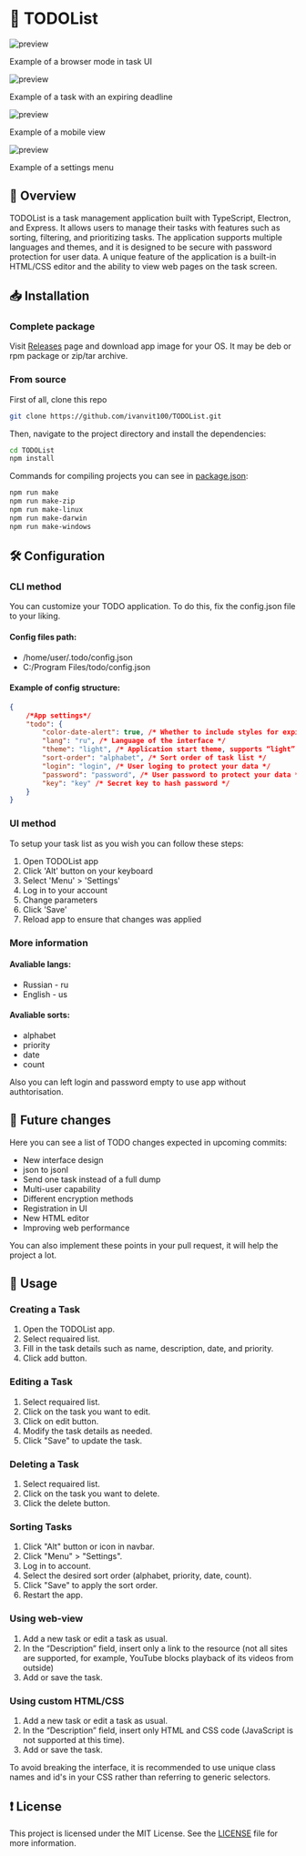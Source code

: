 # 🗿 TODOList

![preview](/preview/1.png)

Example of a browser mode in task UI

![preview](/preview/2.png)

Example of a task with an expiring deadline

![preview](/preview/3.png)

Example of a mobile view

![preview](/preview/4.png)

Example of a settings menu

## 🧭 Overview

TODOList is a task management application built with TypeScript, Electron, and Express. It allows users to manage their tasks with features such as sorting, filtering, and prioritizing tasks. The application supports multiple languages and themes, and it is designed to be secure with password protection for user data. A unique feature of the application is a built-in HTML/CSS editor and the ability to view web pages on the task screen.

## 📥 Installation

### Complete package

Visit [Releases](https://github.com/ivanvit100/TODOList/releases) page and download app image for your OS. It may be deb or rpm package or zip/tar archive.

### From source

First of all, clone this repo

```sh
git clone https://github.com/ivanvit100/TODOList.git
```

Then, navigate to the project directory and install the dependencies:

```sh
cd TODOList
npm install
```

Commands for compiling projects you can see in [package.json](/package.json):
```sh
npm run make
npm run make-zip
npm run make-linux
npm run make-darwin
npm run make-windows
```

## 🛠️ Configuration

### CLI method

You can customize your TODO application. To do this, fix the config.json file to your liking.

#### Config files path:
- /home/user/.todo/config.json
- C:/Program Files/todo/config.json

#### Example of config structure:

```json
{
    /*App settings*/
    "todo": {
        "color-date-alert": true, /* Whether to include styles for expired date of task notification */
        "lang": "ru", /* Language of the interface */
        "theme": "light", /* Application start theme, supports “light” and “dark” variants */
        "sort-order": "alphabet", /* Sort order of task list */
        "login": "login", /* User loging to protect your data */
        "password": "password", /* User password to protect your data */
        "key": "key" /* Secret key to hash password */
    }
}
```

### UI method

To setup your task list as you wish you can follow these steps:
1. Open TODOList app
2. Click 'Alt' button on your keyboard
3. Select 'Menu' > 'Settings'
4. Log in to your account
5. Change parameters
6. Click 'Save'
7. Reload app to ensure that changes was applied 

### More information

#### Avaliable langs:
- Russian - ru
- English - us

#### Avaliable sorts:
- alphabet
- priority
- date
- count

Also you can left login and password empty to use app without authtorisation.

## 📝 Future changes

Here you can see a list of TODO changes expected in upcoming commits:

- New interface design
- json to jsonl
- Send one task instead of a full dump
- Multi-user capability
- Different encryption methods 
- Registration in UI
- New HTML editor
- Improving web performance

You can also implement these points in your pull request, it will help the project a lot. 

## 💼 Usage

### Creating a Task

1. Open the TODOList app.
2. Select requaired list.
3. Fill in the task details such as name, description, date, and priority.
4. Click add button.

### Editing a Task

1. Select requaired list.
2. Click on the task you want to edit.
3. Click on edit button.
4. Modify the task details as needed.
5. Click "Save" to update the task.

### Deleting a Task

1. Select requaired list.
2. Click on the task you want to delete.
3. Click the delete button.

### Sorting Tasks

1. Click "Alt" button or icon in navbar.
2. Click "Menu" > "Settings".
3. Log in to account.
4. Select the desired sort order (alphabet, priority, date, count).
5. Click "Save" to apply the sort order.
6. Restart the app.

### Using web-view
1. Add a new task or edit a task as usual.
2. In the “Description” field, insert only a link to the resource (not all sites are supported, for example, YouTube blocks playback of its videos from outside)
3. Add or save the task.

### Using custom HTML/CSS
1. Add a new task or edit a task as usual.
2. In the “Description” field, insert only HTML and CSS code (JavaScript is not supported at this time).
3. Add or save the task.

To avoid breaking the interface, it is recommended to use unique class names and id's in your CSS rather than referring to generic selectors.

## ❗️ License

This project is licensed under the MIT License. See the [LICENSE](/LICENSE) file for more information.